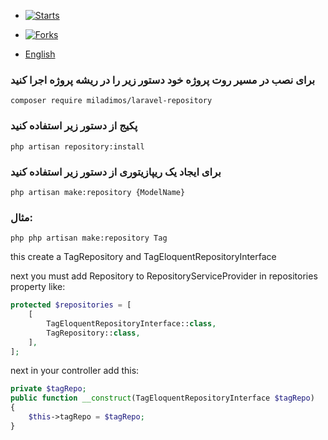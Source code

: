 - [![Starts](https://img.shields.io/github/stars/miladimos/laravel-repository?style=flat&logo=github)](https://github.com/miladimos/laravel-repository/forks)
- [![Forks](https://img.shields.io/github/forks/miladimos/laravel-repository?style=flat&logo=github)](https://github.com/miladimos/laravel-repository/stargazers)


- [English](README-en.md)

### برای نصب در مسیر روت پروژه خود دستور زیر را در ریشه پروژه اجرا کنید 

``composer require miladimos/laravel-repository``

### پکیج از دستور زیر استفاده کنید 

``php artisan repository:install``


### برای ایجاد یک ریپازیتوری از دستور زیر استفاده کنید 

``php artisan make:repository {ModelName}``


### مثال:

``php php artisan make:repository Tag``

this create a TagRepository and TagEloquentRepositoryInterface

next you must add Repository to RepositoryServiceProvider in repositories property like:
```php 
protected $repositories = [
    [
        TagEloquentRepositoryInterface::class,
        TagRepository::class,
    ],
];
```


next in your controller add this:

```php
private $tagRepo;
public function __construct(TagEloquentRepositoryInterface $tagRepo)
{
    $this->tagRepo = $tagRepo;
}

```


